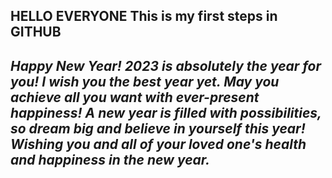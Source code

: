 HELLO EVERYONE
This is my first steps in GITHUB
--------------------------------
*Happy New Year! 2023 is absolutely the year for you!*
*I wish you the best year yet. May you achieve all you want with ever-present happiness!*
*A new year is filled with possibilities, so dream big and believe in yourself this year!*
*Wishing you and all of your loved one's health and happiness in the new year.*
------------------------------------------------------------------------------------------
